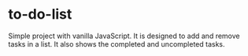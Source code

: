 # to-do-list
Simple project with vanilla JavaScript. It is designed to add and remove tasks in a list. It also shows the completed and uncompleted tasks.
